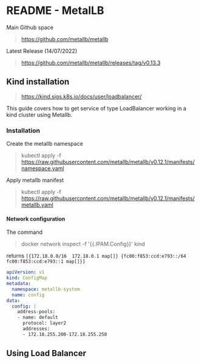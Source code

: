 # README - MetalLB

Main Github space
> https://github.com/metallb/metallb

Latest Release (14/07/2022)
> https://github.com/metallb/metallb/releases/tag/v0.13.3

## Kind installation

> https://kind.sigs.k8s.io/docs/user/loadbalancer/

This guide covers how to get service of type LoadBalancer working in a kind cluster using Metallb.

### Installation

Create the metallb namespace
> kubectl apply -f https://raw.githubusercontent.com/metallb/metallb/v0.12.1/manifests/namespace.yaml

Apply metallb manifest
> kubectl apply -f https://raw.githubusercontent.com/metallb/metallb/v0.12.1/manifests/metallb.yaml


#### Network configuration

The command
> docker network inspect -f '{{.IPAM.Config}}' kind

returns
`[{172.18.0.0/16  172.18.0.1 map[]} {fc00:f853:ccd:e793::/64  fc00:f853:ccd:e793::1 map[]}]`


```yaml
apiVersion: v1
kind: ConfigMap
metadata:
  namespace: metallb-system
  name: config
data:
  config: |
    address-pools:
    - name: default
      protocol: layer2
      addresses:
      - 172.18.255.200-172.18.255.250
```

## Using Load Balancer

